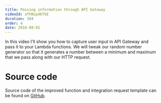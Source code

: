 ```yaml
---
title: Passing information through API Gateway
videoId: afhNipd6TkE
duration: 394
order: 4
date: 2016-08-01
---
```


In this video I'll show you how to capture user input in API Gateway and pass it to your Lambda functions. We will tweak our random number generator so that it generates a number between a minimum and maximum that we pass along with our HTTP request.

# Source code
Source code of the improved function and integration request template can be found on <a href="https://github.com/SavjeeTutorials/getting-started-with-lambda/tree/master/04-passing-information-through-api-gateway" target="_blank">GitHub</a>.
